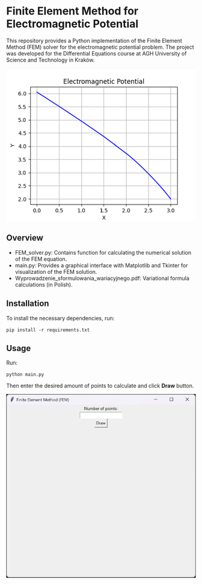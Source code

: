 # Finite Element Method for Electromagnetic Potential

This repository provides a Python implementation of the Finite Element Method (FEM)
solver for the electromagnetic potential problem.
The project was developed for the Differential Equations course at
AGH University of Science and Technology in Kraków.

![example](resources/example.png)

## Overview
- FEM_solver.py: Contains function for calculating the numerical solution of the FEM equation.
- main.py: Provides a graphical interface with Matplotlib and Tkinter for visualization of the FEM solution.
- Wyprowadzenie\_sformulowania\_wariacyjnego.pdf: Variational formula calculations (in Polish).

## Installation
To install the necessary dependencies, run:

```
pip install -r requirements.txt
```

## Usage
Run:
```
python main.py
```
Then enter the desired amount of points to calculate and click **Draw** button.

![example](resources/example.gif)
